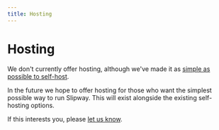 ```yaml
---
title: Hosting
---
```


# Hosting

We don't currently offer hosting, although we've made it as [simple as possible to self-host](/docs/guides/hosting-on-fly).

In the future we hope to offer hosting for those who want the simplest possible way to run Slipway.
This will exist alongside the existing self-hosting options.

If this interests you, please [let us know](/community).

